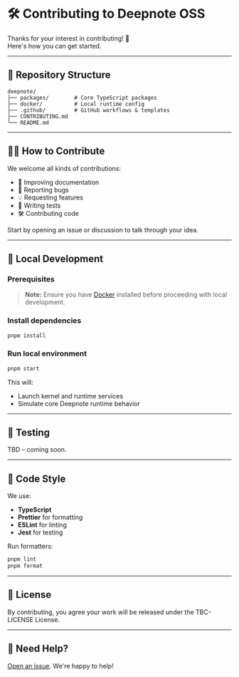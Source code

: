 # 🛠️ Contributing to Deepnote OSS

Thanks for your interest in contributing! 🎉  
Here's how you can get started.

---

## 📂 Repository Structure

```
deepnote/
├── packages/        # Core TypeScript packages
├── docker/          # Local runtime config
├── .github/         # GitHub workflows & templates
├── CONTRIBUTING.md
└── README.md
```

---

## 🧑‍💻 How to Contribute

We welcome all kinds of contributions:

- 📝 Improving documentation
- 💬 Reporting bugs
- 💡 Requesting features
- 🧪 Writing tests
- 🛠️ Contributing code

Start by opening an issue or discussion to talk through your idea.

---

## 🚀 Local Development

### Prerequisites

> **Note:** Ensure you have [Docker](https://www.docker.com/get-started) installed before proceeding with local development.

### Install dependencies

```bash
pnpm install
```

### Run local environment

```bash
pnpm start
```

This will:

- Launch kernel and runtime services
- Simulate core Deepnote runtime behavior

---

## 🧪 Testing

TBD – coming soon.

---

## 🧼 Code Style

We use:

- **TypeScript**
- **Prettier** for formatting
- **ESLint** for linting
- **Jest** for testing

Run formatters:

```bash
pnpm lint
pnpm format
```

---

## 📄 License

By contributing, you agree your work will be released under the TBC-LICENSE License.

---

## 🙌 Need Help?

[Open an issue](https://github.com/deepnote/deepnote/issues/new). We're happy to help!
